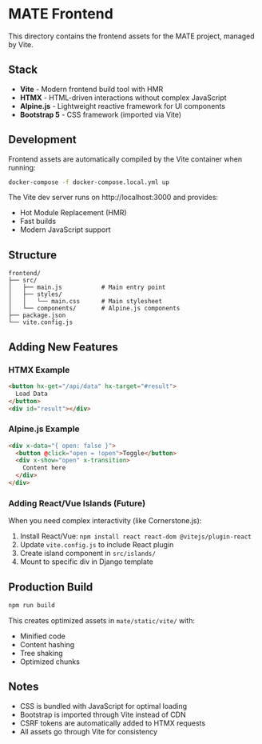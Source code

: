 # MATE Frontend

This directory contains the frontend assets for the MATE project, managed by Vite.

## Stack

- **Vite** - Modern frontend build tool with HMR
- **HTMX** - HTML-driven interactions without complex JavaScript
- **Alpine.js** - Lightweight reactive framework for UI components
- **Bootstrap 5** - CSS framework (imported via Vite)

## Development

Frontend assets are automatically compiled by the Vite container when running:

```bash
docker-compose -f docker-compose.local.yml up
```

The Vite dev server runs on http://localhost:3000 and provides:
- Hot Module Replacement (HMR)
- Fast builds
- Modern JavaScript support

## Structure

```
frontend/
├── src/
│   ├── main.js           # Main entry point
│   ├── styles/
│   │   └── main.css      # Main stylesheet
│   └── components/       # Alpine.js components
├── package.json
└── vite.config.js
```

## Adding New Features

### HTMX Example
```html
<button hx-get="/api/data" hx-target="#result">
  Load Data
</button>
<div id="result"></div>
```

### Alpine.js Example
```html
<div x-data="{ open: false }">
  <button @click="open = !open">Toggle</button>
  <div x-show="open" x-transition>
    Content here
  </div>
</div>
```

### Adding React/Vue Islands (Future)

When you need complex interactivity (like Cornerstone.js):

1. Install React/Vue: `npm install react react-dom @vitejs/plugin-react`
2. Update `vite.config.js` to include React plugin
3. Create island component in `src/islands/`
4. Mount to specific div in Django template

## Production Build

```bash
npm run build
```

This creates optimized assets in `mate/static/vite/` with:
- Minified code
- Content hashing
- Tree shaking
- Optimized chunks

## Notes

- CSS is bundled with JavaScript for optimal loading
- Bootstrap is imported through Vite instead of CDN
- CSRF tokens are automatically added to HTMX requests
- All assets go through Vite for consistency
